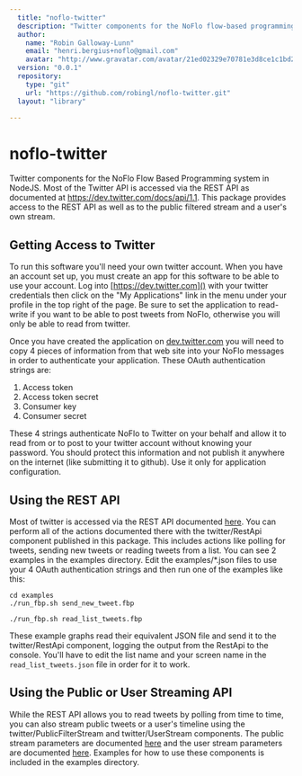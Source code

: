 ```yaml
---
  title: "noflo-twitter"
  description: "Twitter components for the NoFlo flow-based programming environment"
  author: 
    name: "Robin Galloway-Lunn"
    email: "henri.bergius+noflo@gmail.com"
    avatar: "http://www.gravatar.com/avatar/21ed02329e70781e3d8ce1c1bd23437c?s=23"
  version: "0.0.1"
  repository: 
    type: "git"
    url: "https://github.com/robingl/noflo-twitter.git"
  layout: "library"

---
```

noflo-twitter
=============

Twitter components for the NoFlo Flow Based Programming system in NodeJS.  Most of the Twitter API is accessed via the REST API as documented at https://dev.twitter.com/docs/api/1.1.  This package provides access to the REST API as well as to the public filtered stream and a user's own stream.

Getting Access to Twitter
-------------------------
To run this software you'll need your own twitter account.  When you have an account set up, you must create an app for this software to be able to use your account.  Log into [https://dev.twitter.com]() with your twitter credentials then click on the "My Applications" link in the menu under your profile in the top right of the page.  Be sure to set the application to read-write if you want to be able to post tweets from NoFlo, otherwise you will only be able to read from twitter.

Once you have created the application on [dev.twitter.com](https://dev.twitter.com) you will need to copy 4 pieces of information from that web site into your NoFlo messages in order to authenticate your application.  These OAuth authentication strings are:

1. Access token
2. Access token secret
3. Consumer key
4. Consumer secret

These 4 strings authenticate NoFlo to Twitter on your behalf and allow it to read from or to post to your twitter account without knowing your password.  You should protect this information and not publish it anywhere on the internet (like submitting it to github).  Use it only for application configuration.

Using the REST API
------------------
Most of twitter is accessed via the REST API documented [here](https://dev.twitter.com/docs/api/1.1).  You can perform all of the actions documented there with the twitter/RestApi component published in this package.  This includes actions like polling for tweets, sending new tweets or reading tweets from a list.  You can see 2 examples in the examples directory.  Edit the examples/*.json files to use your 4 OAuth authentication strings and then run one of the examples like this:

```
cd examples
./run_fbp.sh send_new_tweet.fbp

./run_fbp.sh read_list_tweets.fbp
```

These example graphs read their equivalent JSON file and send it to the twitter/RestApi component, logging the output from the RestApi to the console.  You'll have to edit the list name and your screen name in the `read_list_tweets.json` file in order for it to work.

Using the Public or User Streaming API
--------------------------------------
While the REST API allows you to read tweets by polling from time to time, you can also stream public tweets or a user's timeline using the twitter/PublicFilterStream and twitter/UserStream components.  The public stream parameters are documented [here](https://dev.twitter.com/docs/streaming-apis/streams/public) and the user stream parameters are documented [here](https://dev.twitter.com/docs/streaming-apis/streams/user).  Examples for how to use these components is included in the examples directory.
